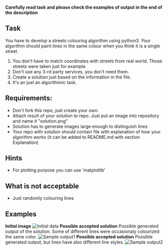 **Carefully read task and please check the examples of output in the end of the description**

## Task
You have to develop a streets colouring algorithm using python3. Your algorithm should paint lines in the same colour when you think it is a single street.
1. You don't have to match coordinates with streets from real world. Those streets were taken just for example.
2. Don't use any 3-rd party services, you don't need them.
3. Create a solution just based on the information in the file.
4. It's an just an algorithimic task.

## Requirements:
- Don't fork this repo, just create your own.
- Attach result of your solution to repo. Just put an image into repository and name it "solution.png"
- Solution has to generate images large enough to distinguish lines 
- Your repo with solution should contain file with explanation of how your algorithm works (it can be added to README.md with section Explanation)

## Hints
- For plotting purpose you can use 'matplotlib'

## What is not acceptable
- Just randomly colouring lines

## Examples
**Initial image**
![Initial data](https://raw.githubusercontent.com/zakhar-bozhok-jito/jun-python-gis-test-task/master/out-examples/initial.png)
**Possible accepted solution**
Possible generated output of the solution. Some of different lines were occasionaly colourized the same color.
![Sample output1](https://raw.githubusercontent.com/zakhar-bozhok-jito/jun-python-gis-test-task/master/out-examples/processed-solid.png)
**Possible accepted solution**
Possible generated output, but lines have also different line styles.
![Sample output2](https://raw.githubusercontent.com/zakhar-bozhok-jito/jun-python-gis-test-task/master/out-examples/processed.png)
